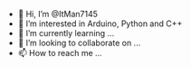 - 👋 Hi, I’m @ItMan7145
- 👀 I’m interested in Arduino, Python and C++
- 🌱 I’m currently learning ...
- 💞️ I’m looking to collaborate on ...
- 📫 How to reach me ...

<!---
ItMan7145/ItMan7145 is a ✨ special ✨ repository because its `README.md` (this file) appears on your GitHub profile.
You can click the Preview link to take a look at your changes.
--->
